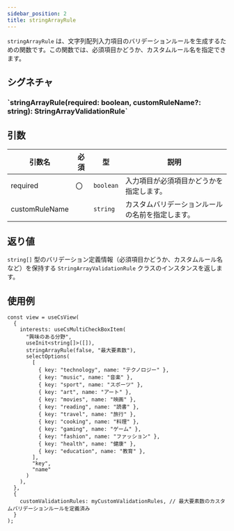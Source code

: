 ```yaml
---
sidebar_position: 2
title: stringArrayRule
---
```


`stringArrayRule` は、文字列配列入力項目のバリデーションルールを生成するための関数です。この関数では、必須項目かどうか、カスタムルール名を指定できます。

## シグネチャ

<h3>`stringArrayRule(required: boolean, customRuleName?: string): StringArrayValidationRule`</h3>

## 引数

| 引数名         | 必須 | 型        | 説明                                             |
| -------------- | ---- | --------- | ------------------------------------------------ |
| required       | 〇   | `boolean` | 入力項目が必須項目かどうかを指定します。         |
| customRuleName |      | `string`  | カスタムバリデーションルールの名前を指定します。 |

## 返り値

`string[]` 型のバリデーション定義情報（必須項目かどうか、カスタムルール名など）を保持する `StringArrayValidationRule` クラスのインスタンスを返します。

## 使用例

```tsx
const view = useCsView(
  {
    interests: useCsMultiCheckBoxItem(
      "興味のある分野",
      useInit<string[]>([]),
      stringArrayRule(false, "最大要素数"),
      selectOptions(
        [
          { key: "technology", name: "テクノロジー" },
          { key: "music", name: "音楽" },
          { key: "sport", name: "スポーツ" },
          { key: "art", name: "アート" },
          { key: "movies", name: "映画" },
          { key: "reading", name: "読書" },
          { key: "travel", name: "旅行" },
          { key: "cooking", name: "料理" },
          { key: "gaming", name: "ゲーム" },
          { key: "fashion", name: "ファッション" },
          { key: "health", name: "健康" },
          { key: "education", name: "教育" },
        ],
        "key",
        "name"
      )
    ),
  },
  {
    customValidationRules: myCustomValidationRules, // 最大要素数のカスタムバリデーションルールを定義済み
  }
);
```
